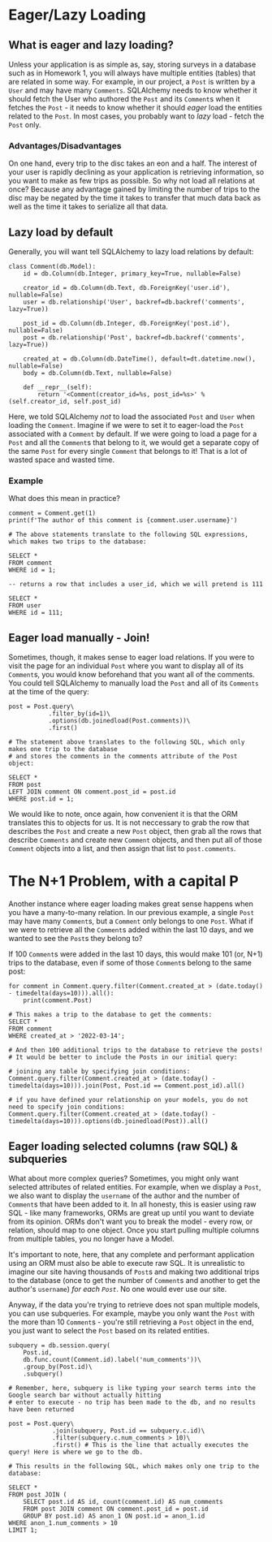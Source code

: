 # Eager/Lazy Loading

## What is eager and lazy loading?
Unless your application is as simple as, say, storing surveys in a database such as in Homework 1, you will always have multiple entities (tables) that are related in some way. For example, in our project, a `Post` is written by a `User` and may have many `Comments`.
SQLAlchemy needs to know whether it should fetch the User who authored the `Post` and its `Comment`s when it fetches the `Post` - it needs to know whether it should *eager* load the entities related to the `Post`. In most cases, you probably want to *lazy* load - fetch the `Post` only.

### Advantages/Disadvantages
On one hand, every trip to the disc takes an eon and a half. The interest of your user is rapidly declining as your application is retrieving information, so you want to make as few trips as possible. So why not load all relations at once? Because any advantage gained by limiting the number of trips to the disc may be negated by the time it takes to transfer that much data back as well as the time it takes to serialize all that data.

## Lazy load by default
Generally, you will want tell SQLAlchemy to lazy load relations by default:

```
class Comment(db.Model):
    id = db.Column(db.Integer, primary_key=True, nullable=False)

    creator_id = db.Column(db.Text, db.ForeignKey('user.id'), nullable=False)
    user = db.relationship('User', backref=db.backref('comments', lazy=True))

    post_id = db.Column(db.Integer, db.ForeignKey('post.id'), nullable=False)
    post = db.relationship('Post', backref=db.backref('comments', lazy=True))

    created_at = db.Column(db.DateTime(), default=dt.datetime.now(), nullable=False)
    body = db.Column(db.Text, nullable=False)

    def __repr__(self):
        return '<Comment(creator_id=%s, post_id=%s>' % (self.creator_id, self.post_id)
```

Here, we told SQLAlchemy *not* to load the associated `Post` and `User` when loading the `Comment`. Imagine if we were to set it to eager-load the `Post` associated with a `Comment` by default. If we were going to load a page for a `Post` and all the `Comment`s that belong to it, we would get a separate copy of the same `Post` for every single `Comment` that belongs to it! That is a lot of wasted space and wasted time.

### Example
What does this mean in practice?

```
comment = Comment.get(1)
print(f'The author of this comment is {comment.user.username}')

# The above statements translate to the following SQL expressions, which makes two trips to the database:

SELECT *
FROM comment
WHERE id = 1;

-- returns a row that includes a user_id, which we will pretend is 111

SELECT *
FROM user
WHERE id = 111;
```

## Eager load manually - Join!
Sometimes, though, it makes sense to eager load relations. If you were to visit the page for an individual `Post` where you want to display all of its `Comment`s, you would know beforehand that you want all of the comments. You could tell SQLAlchemy to manually load the `Post` and all of its `Comments` at the time of the query:

```
post = Post.query\
           .filter_by(id=1)\
           .options(db.joinedload(Post.comments))\
           .first()

# The statement above translates to the following SQL, which only makes one trip to the database 
# and stores the comments in the comments attribute of the Post object:

SELECT *
FROM post
LEFT JOIN comment ON comment.post_id = post.id
WHERE post.id = 1;
```

We would like to note, once again, how convenient it is that the ORM translates this to objects for us. It is not neccessary to grab the row that describes the `Post` and create a new `Post` object, then grab all the rows that describe `Comments` and create new `Comment` objects, and then put all of those `Comment` objects into a list, and then assign that list to `post.comments`.

# The N+1 Problem, with a capital P
Another instance where eager loading makes great sense happens when you have a many-to-many relation. In our previous example, a single `Post` may have many `Comment`s, but a `Comment` only belongs to one `Post`. What if we were to retrieve all the `Comment`s added within the last 10 days, and we wanted to see the `Post`s they belong to?

If 100 `Comment`s were added in the last 10 days, this would make 101 (or, N+1) trips to the database, even if some of those `Comment`s belong to the same post:

```
for comment in Comment.query.filter(Comment.created_at > (date.today() - timedelta(days=10))).all():
    print(comment.Post)

# This makes a trip to the database to get the comments:
SELECT *
FROM comment
WHERE created_at > '2022-03-14';

# And then 100 additional trips to the database to retrieve the posts! 
# It would be better to include the Posts in our initial query:

# joining any table by specifying join conditions:
Comment.query.filter(Comment.created_at > (date.today() - timedelta(days=10))).join(Post, Post.id == Comment.post_id).all()

# if you have defined your relationship on your models, you do not need to specify join conditions:
Comment.query.filter(Comment.created_at > (date.today() - timedelta(days=10))).options(db.joinedload(Post)).all()
```

## Eager loading selected columns (raw SQL) & subqueries
What about more complex queries? Sometimes, you might only want selected attributes of related entities. For example, when we display a `Post`, we also want to display the `username` of the author and the number of `Comment`s that have been added to it. In all honesty, this is easier using raw SQL - like many frameworks, ORMs are great up until you want to deviate from its opinion. ORMs don't want you to break the model - every row, or relation, should map to one object. Once you start pulling multiple columns from multiple tables, you no longer have a Model.

It's important to note, here, that any complete and performant application using an ORM must also be able to execute raw SQL. It is unrealistic to imagine our site having thousands of `Post`s and making two additional trips to the database (once to get the number of `Comment`s and another to get the author's `username`) *for each `Post`*. No one would ever use our site.

Anyway, if the data you're trying to retrieve does not span multiple models, you can use subqueries. For example, maybe you only want the `Post` with the more than 10 `Comment`s - you're still retrieving a `Post` object in the end, you just want to select the `Post` based on its related entities.

```
subquery = db.session.query(
    Post.id,
    db.func.count(Comment.id).label('num_comments'))\
    .group_by(Post.id)\
    .subquery()

# Remember, here, subquery is like typing your search terms into the Google search bar without actually hitting 
# enter to execute - no trip has been made to the db, and no results have been returned

post = Post.query\
            .join(subquery, Post.id == subquery.c.id)\
            .filter(subquery.c.num_comments > 10)\
            .first() # This is the line that actually executes the query! Here is where we go to the db.

# This results in the following SQL, which makes only one trip to the database:

SELECT *
FROM post JOIN (
    SELECT post.id AS id, count(comment.id) AS num_comments
    FROM post JOIN comment ON comment.post_id = post.id 
    GROUP BY post.id) AS anon_1 ON post.id = anon_1.id
WHERE anon_1.num_comments > 10
LIMIT 1;
```